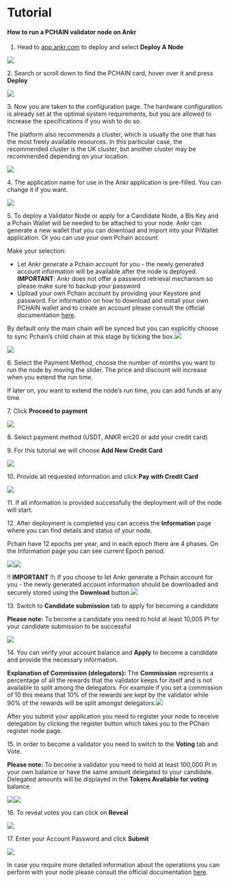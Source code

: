# Tutorial



#### **How to run a PCHAIN validator node on Ankr**

1. Head to [app.ankr.com](http://app.ankr.com) to deploy and select **Deploy A Node**

![](<../../.gitbook/assets/image (51).png>)

2\. Search or scroll down to find the PCHAIN card, hover over it and press **Deploy**

![](<../../.gitbook/assets/image (44).png>)

3\. Now you are taken to the configuration page. The hardware configuration is already set at the optimal system requirements, but you are allowed to increase the specifications if you wish to do so.

The platform also recommends a cluster, which is usually the one that has the most freely available resources. In this particular case, the recommended cluster is the UK cluster, but another cluster may be recommended depending on your location.

![](<../../.gitbook/assets/image (8).png>)

4\. The application name for use in the Ankr application is pre-filled. You can change it if you want.

![](<../../.gitbook/assets/image (14).png>)

5\. To deploy a Validator Node or apply for a Candidate Node, a Bls Key and a Pchain Wallet will be needed to be attached to your node. Ankr can generate a new wallet that you can download and import into your PiWallet application. Or you can use your own Pchain account.

Make your selection:

* Let Ankr generate a Pchain account for you - the newly generated account information will be available after the node is deployed. **IMPORTANT**: Ankr does not offer a password retrieval mechanism so please make sure to backup your password
* Upload your own Pchain account by providing your Keystore and password. For information on how to download and install your own PCHAIN wallet and to create an account please consult the official documentation [here](https://pchaindoc.readthedocs.io/en/latest/wallet/GettingStart.html).

By default only the main chain will be synced but you can explicitly choose to sync Pchain’s child chain at this stage by ticking the box.![](https://ankrcom.intercom-attachments-7.com/i/o/215830204/ce7fab9fc318f4187f539369/hvNj\_N\_o-nTbwA11dGTpKpntZr6pXaBRdNimfTKrNnHxUkH\_b2ZZrxoWUlHNEtkSn4uqn70B4hoS3XZevtttk01J2T6YzHEgXkdIPlmiyH3zjPQBnH-TD-HCdF6tJ2WO7\_y4UCOP)

![](<../../.gitbook/assets/image (39).png>)

6\. Select the Payment Method, choose the number of months you want to run the node by moving the slider. The price and discount will increase when you extend the run time. &#x20;

If later on, you want to extend the node’s run time, you can add funds at any time

7\. Click **Proceed to payment**

![](<../../.gitbook/assets/image (43).png>)

8\. Select payment method (USDT, ANKR erc20 or add your credit card)

9\. For this tutorial we will choose **Add New Credit Card**

![](<../../.gitbook/assets/image (70).png>)

10\. Provide all requested information and click **Pay with Credit Card**

![](<../../.gitbook/assets/image (74).png>)

11\. If all information is provided successfully the deployment will of the node will start.&#x20;

12\. After deployment is completed you can access the **Information** page where you can find details and status of your node.

Pchain have 12 epochs per year, and in each epoch there are 4 phases. On the Information page you can see current Epoch period.

![](<../../.gitbook/assets/image (18).png>)![](<../../.gitbook/assets/image (75).png>)

!! **IMPORTANT** !!**:** If you choose to let Ankr generate a Pchain account for you - the newly generated account information should be downloaded and securely stored using the **Download** button.![](https://ankrcom.intercom-attachments-7.com/i/o/215830211/e6378c1a8e96d946d0fa95d8/k0LjeE9XqyqTE2Sjc-ptWYCeHgyp4vRvJOd6L1UqYbpKHkPnAytFOi-gmrGuCTCPtJwwPZ0c7NHUZtoS4LFtk\_xES4ojkJu7v2\_UijlFZiItw6aBdUEPz9bEo2MyQK4Tuox3xuNg)

13\. Switch to **Candidate submission** tab to apply for becoming a candidate

**Please note:** To become a candidate you need to hold at least 10,005 PI for your candidate submission to be successful

![](<../../.gitbook/assets/image (11).png>)

14\. You can verify your account balance and **Apply** to become a candidate and provide the necessary information.

**Explanation of Commission (delegators):** The **Commission** represents a percentage of all the rewards that the validator keeps for itself and is not available to split among the delegators. For example if you set a commission of 10 this means that 10% of the rewards are kept by the validator while 90% of the rewards will be split amongst delegators.![](https://ankrcom.intercom-attachments-7.com/i/o/215830212/3bc49370a8a0a9af71823a6e/VEfLRD6lh2lkDKbAEMWcfFeF\_cidM6k66SzJwrc6EY9mu7ap5p0knAjgZ3Lbm\_32CSByR-mciTHZYxPSQKRCsDum7cTNp1J0Y9yxpTwOnHn8a3NP2U-OFfv2UdRieb8PANUUyiqN)

After you submit your application you need to register your node to receive delegation by clicking the register button which takes you to the PChain register node page.

15\. In order to become a validator you need to switch to the **Voting** tab and Vote.

**Please note:** To become a validator you need to hold at least 100,000 PI in your own balance or have the same amount delegated to your candidate. Delegated amounts will be displayed in the **Tokens Available for voting** balance.

![](<../../.gitbook/assets/image (63).png>)![](<../../.gitbook/assets/image (73).png>)

16\. To reveal votes you can click on **Reveal**

![](<../../.gitbook/assets/image (59).png>)

17\. Enter your Account Password and click **Submit**

![](<../../.gitbook/assets/image (61).png>)

In case you require more detailed information about the operations you can perform with your node please consult the official documentation [here](https://pchaindoc.readthedocs.io/en/latest/introduction/introduction.html).

